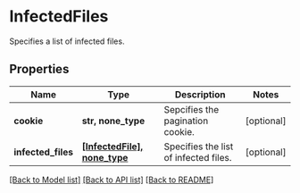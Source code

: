 # InfectedFiles

Specifies a list of infected files.

## Properties
Name | Type | Description | Notes
------------ | ------------- | ------------- | -------------
**cookie** | **str, none_type** | Sepcifies the pagination cookie. | [optional] 
**infected_files** | [**[InfectedFile], none_type**](InfectedFile.md) | Specifies the list of infected files. | [optional] 

[[Back to Model list]](../README.md#documentation-for-models) [[Back to API list]](../README.md#documentation-for-api-endpoints) [[Back to README]](../README.md)


